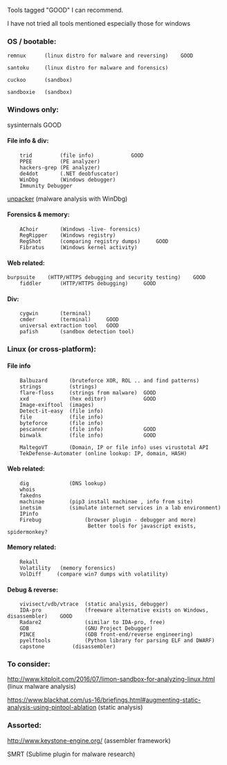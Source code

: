 Tools tagged "GOOD" I can recommend.

I have not tried all tools mentioned
    especially those for windows

### OS / bootable:
    remnux		(linux distro for malware and reversing)    GOOD
  
    santoku     (linux distro for malware and forensics)
    
    cuckoo		(sandbox)
    
    sandboxie	(sandbox)


### Windows only:
sysinternals                GOOD
    
#### File info & div:
        trid         (file info)            GOOD
        PPEE         (PE analyzer)
        hackers-grep (PE analyzer)
        de4dot       (.NET deobfuscator)
        WinDbg       (Windows debugger)
        Immunity Debugger
[unpacker](https://github.com/malwaremusings/unpacker/)    (malware analysis with WinDbg) 

#### Forensics & memory: 
        AChoir       (Windows -live- forensics)
        RegRipper    (Windows registry)
        RegShot      (comparing registry dumps)     GOOD
        Fibratus     (Windows kernel activity)
    
#### Web related:
	burpsuite    (HTTP/HTTPS debugging and security testing)    GOOD
        fiddler      (HTTP/HTTPS debugging)     GOOD
#### Div:
        cygwin	     (terminal)
        cmder        (terminal)     GOOD
        universal extraction tool   GOOD
        pafish       (sandbox detection tool)
	

### Linux (or cross-platform):

#### File info
        Balbuzard       (bruteforce XOR, ROL .. and find patterns)
        strings         (strings)
        flare-floss     (strings from malware)  GOOD
        xxd		        (hex editor)            GOOD
        Image-exiftool  (images)
        Detect-it-easy  (file info)
        file            (file info)
        byteforce       (file info)
        pescanner       (file info)             GOOD
        binwalk         (file info)             GOOD

        MaltegoVT       (Domain, IP or file info) uses virustotal API
        TekDefense-Automater (online lookup: IP, domain, HASH)
   
#### Web related: 
        dig             (DNS lookup)    
        whois               
        fakedns
        machinae        (pip3 install machinae , info from site)
        inetsim         (simulate internet services in a lab environment)
        IPinfo
        Firebug              (browser plugin - debugger and more)
                              Better tools for javascript exists, spidermonkey?
#### Memory related:
        Rekall
        Volatility   (memory forensics)
        VolDiff     (compare win7 dumps with volatility)
        
#### Debug & reverse:
        vivisect/vdb/vtrace  (static analysis, debugger)
        IDA-pro              (freeware alternative exists on Windows, disassembler)    GOOD
        Radare2              (similar to IDA-pro, free)
        GDB                  (GNU Project Debugger)
        PINCE                (GDB front-end/reverse engineering)	
        pyelftools           (Python library for parsing ELF and DWARF)	
        capstone	     (disassembler) 


### To consider:
http://www.kitploit.com/2016/07/limon-sandbox-for-analyzing-linux.html 		(linux malware analysis)
	
https://www.blackhat.com/us-16/briefings.html#augmenting-static-analysis-using-pintool-ablation		(static analysis)
	
### Assorted:
http://www.keystone-engine.org/		(assembler framework)
  
SMRT            (Sublime plugin for malware research)
